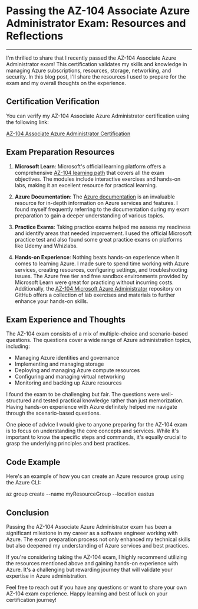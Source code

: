 
# Passing the AZ-104 Associate Azure Administrator Exam: Resources and Reflections

---

I'm thrilled to share that I recently passed the AZ-104 Associate Azure Administrator exam! This certification validates my skills and knowledge in managing Azure subscriptions, resources, storage, networking, and security. In this blog post, I'll share the resources I used to prepare for the exam and my overall thoughts on the experience.

## Certification Verification

You can verify my AZ-104 Associate Azure Administrator certification using the following link:

[AZ-104 Associate Azure Administrator Certification](https://learn.microsoft.com/api/credentials/share/en-us/JohnGrahn-2057/4CD70CA0B7344582?sharingId=91457D56241B418C)

## Exam Preparation Resources

1. **Microsoft Learn**: Microsoft's official learning platform offers a comprehensive [AZ-104 learning path](https://docs.microsoft.com/en-us/learn/certifications/exams/az-104) that covers all the exam objectives. The modules include interactive exercises and hands-on labs, making it an excellent resource for practical learning.

2. **Azure Documentation**: The [Azure documentation](https://docs.microsoft.com/en-us/azure/) is an invaluable resource for in-depth information on Azure services and features. I found myself frequently referring to the documentation during my exam preparation to gain a deeper understanding of various topics.

3. **Practice Exams**: Taking practice exams helped me assess my readiness and identify areas that needed improvement. I used the official Microsoft practice test and also found some great practice exams on platforms like Udemy and Whizlabs.

4. **Hands-on Experience**: Nothing beats hands-on experience when it comes to learning Azure. I made sure to spend time working with Azure services, creating resources, configuring settings, and troubleshooting issues. The Azure free tier and free sandbox environments provided by Microsoft Learn were great for practicing without incurring costs. Additionally, the [AZ-104 Microsoft Azure Administrator](https://github.com/MicrosoftLearning/AZ-104-MicrosoftAzureAdministrator) repository on GitHub offers a collection of lab exercises and materials to further enhance your hands-on skills.

## Exam Experience and Thoughts

The AZ-104 exam consists of a mix of multiple-choice and scenario-based questions. The questions cover a wide range of Azure administration topics, including:

- Managing Azure identities and governance
- Implementing and managing storage
- Deploying and managing Azure compute resources
- Configuring and managing virtual networking
- Monitoring and backing up Azure resources

I found the exam to be challenging but fair. The questions were well-structured and tested practical knowledge rather than just memorization. Having hands-on experience with Azure definitely helped me navigate through the scenario-based questions.

One piece of advice I would give to anyone preparing for the AZ-104 exam is to focus on understanding the core concepts and services. While it's important to know the specific steps and commands, it's equally crucial to grasp the underlying principles and best practices.

## Code Example

Here's an example of how you can create an Azure resource group using the Azure CLI:

az group create --name myResourceGroup --location eastus

## Conclusion

Passing the AZ-104 Associate Azure Administrator exam has been a significant milestone in my career as a software engineer working with Azure. The exam preparation process not only enhanced my technical skills but also deepened my understanding of Azure services and best practices.

If you're considering taking the AZ-104 exam, I highly recommend utilizing the resources mentioned above and gaining hands-on experience with Azure. It's a challenging but rewarding journey that will validate your expertise in Azure administration.

Feel free to reach out if you have any questions or want to share your own AZ-104 exam experience. Happy learning and best of luck on your certification journey!
